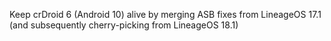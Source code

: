 Keep crDroid 6 (Android 10) alive by merging ASB fixes from LineageOS 17.1 (and subsequently cherry-picking from LineageOS 18.1)
